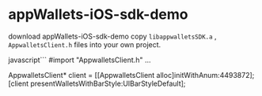 appWallets-iOS-sdk-demo
=======================

download appWallets-iOS-sdk-demo
  copy `libappwalletsSDK.a` , `AppwalletsClient.h` files into your own project.
  
  
  javascript```
  #import "AppwalletsClient.h"
  ...
  
  AppwalletsClient* client = [[AppwalletsClient alloc]initWithAnum:4493872];
    [client presentWalletsWithBarStyle:UIBarStyleDefault];

  
  ```
  
